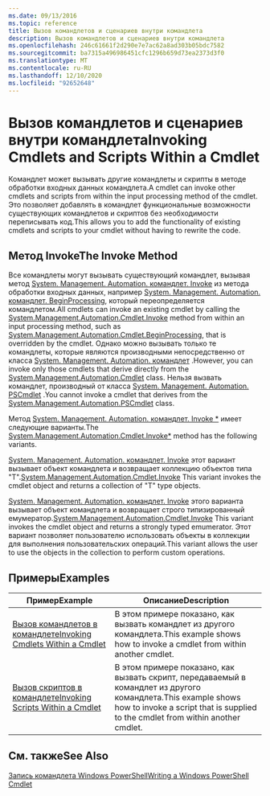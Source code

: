 ```yaml
---
ms.date: 09/13/2016
ms.topic: reference
title: Вызов командлетов и сценариев внутри командлета
description: Вызов командлетов и сценариев внутри командлета
ms.openlocfilehash: 246c61661f2d290e7e7ac62a8ad303b05bdc7582
ms.sourcegitcommit: ba7315a496986451cfc1296b659d73ea2373d3f0
ms.translationtype: MT
ms.contentlocale: ru-RU
ms.lasthandoff: 12/10/2020
ms.locfileid: "92652648"
---
```

# <a name="invoking-cmdlets-and-scripts-within-a-cmdlet"></a><span data-ttu-id="6df88-103">Вызов командлетов и сценариев внутри командлета</span><span class="sxs-lookup"><span data-stu-id="6df88-103">Invoking Cmdlets and Scripts Within a Cmdlet</span></span>

<span data-ttu-id="6df88-104">Командлет может вызывать другие командлеты и скрипты в методе обработки входных данных командлета.</span><span class="sxs-lookup"><span data-stu-id="6df88-104">A cmdlet can invoke other cmdlets and scripts from within the input processing method of the cmdlet.</span></span> <span data-ttu-id="6df88-105">Это позволяет добавлять в командлет функциональные возможности существующих командлетов и скриптов без необходимости переписывать код.</span><span class="sxs-lookup"><span data-stu-id="6df88-105">This allows you to add the functionality of existing cmdlets and scripts to your cmdlet without having to rewrite the code.</span></span>

## <a name="the-invoke-method"></a><span data-ttu-id="6df88-106">Метод Invoke</span><span class="sxs-lookup"><span data-stu-id="6df88-106">The Invoke Method</span></span>

<span data-ttu-id="6df88-107">Все командлеты могут вызывать существующий командлет, вызывая метод [System. Management. Automation. командлет. Invoke](/dotnet/api/System.Management.Automation.Cmdlet.Invoke) из метода обработки входных данных, например [System. Management. Automation. командлет. BeginProcessing](/dotnet/api/System.Management.Automation.Cmdlet.BeginProcessing), который переопределяется командлетом.</span><span class="sxs-lookup"><span data-stu-id="6df88-107">All cmdlets can invoke an existing cmdlet by calling the [System.Management.Automation.Cmdlet.Invoke](/dotnet/api/System.Management.Automation.Cmdlet.Invoke) method from within an input processing method, such as [System.Management.Automation.Cmdlet.BeginProcessing](/dotnet/api/System.Management.Automation.Cmdlet.BeginProcessing), that is overridden by the cmdlet.</span></span> <span data-ttu-id="6df88-108">Однако можно вызывать только те командлеты, которые являются производными непосредственно от класса [System. Management. Automation. командлет](/dotnet/api/System.Management.Automation.Cmdlet) .</span><span class="sxs-lookup"><span data-stu-id="6df88-108">However, you can invoke only those cmdlets that derive directly from the [System.Management.Automation.Cmdlet](/dotnet/api/System.Management.Automation.Cmdlet) class.</span></span> <span data-ttu-id="6df88-109">Нельзя вызвать командлет, производный от класса [System. Management. Automation. PSCmdlet](/dotnet/api/System.Management.Automation.PSCmdlet) .</span><span class="sxs-lookup"><span data-stu-id="6df88-109">You cannot invoke a cmdlet that derives from the [System.Management.Automation.PSCmdlet](/dotnet/api/System.Management.Automation.PSCmdlet) class.</span></span>

<span data-ttu-id="6df88-110">Метод [System. Management. Automation. командлет. Invoke \*](/dotnet/api/System.Management.Automation.Cmdlet.Invoke) имеет следующие варианты.</span><span class="sxs-lookup"><span data-stu-id="6df88-110">The [System.Management.Automation.Cmdlet.Invoke\*](/dotnet/api/System.Management.Automation.Cmdlet.Invoke) method has the following variants.</span></span>

<span data-ttu-id="6df88-111">[System. Management. Automation. командлет. Invoke](/dotnet/api/System.Management.Automation.Cmdlet.Invoke) этот вариант вызывает объект командлета и возвращает коллекцию объектов типа "T".</span><span class="sxs-lookup"><span data-stu-id="6df88-111">[System.Management.Automation.Cmdlet.Invoke](/dotnet/api/System.Management.Automation.Cmdlet.Invoke) This variant invokes the cmdlet object and returns a collection of "T" type objects.</span></span>

<span data-ttu-id="6df88-112">[System. Management. Automation. командлет. Invoke](/dotnet/api/System.Management.Automation.Cmdlet.Invoke) этого варианта вызывает объект командлета и возвращает строго типизированный емумератор.</span><span class="sxs-lookup"><span data-stu-id="6df88-112">[System.Management.Automation.Cmdlet.Invoke](/dotnet/api/System.Management.Automation.Cmdlet.Invoke) This variant invokes the cmdlet object and returns a strongly typed emumerator.</span></span> <span data-ttu-id="6df88-113">Этот вариант позволяет пользователю использовать объекты в коллекции для выполнения пользовательских операций.</span><span class="sxs-lookup"><span data-stu-id="6df88-113">This variant allows the user to use the objects in the collection to perform custom operations.</span></span>

## <a name="examples"></a><span data-ttu-id="6df88-114">Примеры</span><span class="sxs-lookup"><span data-stu-id="6df88-114">Examples</span></span>

|<span data-ttu-id="6df88-115">Пример</span><span class="sxs-lookup"><span data-stu-id="6df88-115">Example</span></span>|<span data-ttu-id="6df88-116">Описание</span><span class="sxs-lookup"><span data-stu-id="6df88-116">Description</span></span>|
|-------------|-----------------|
|[<span data-ttu-id="6df88-117">Вызов командлетов в командлете</span><span class="sxs-lookup"><span data-stu-id="6df88-117">Invoking Cmdlets Within a Cmdlet</span></span>](./how-to-invoke-a-cmdlet-from-within-a-cmdlet.md)|<span data-ttu-id="6df88-118">В этом примере показано, как вызвать командлет из другого командлета.</span><span class="sxs-lookup"><span data-stu-id="6df88-118">This example shows how to invoke a cmdlet from within another cmdlet.</span></span>|
|[<span data-ttu-id="6df88-119">Вызов скриптов в командлете</span><span class="sxs-lookup"><span data-stu-id="6df88-119">Invoking Scripts Within a Cmdlet</span></span>](./how-to-invoke-scripts-within-a-cmdlet.md)|<span data-ttu-id="6df88-120">В этом примере показано, как вызвать скрипт, передаваемый в командлет из другого командлета.</span><span class="sxs-lookup"><span data-stu-id="6df88-120">This example shows how to invoke a script that is supplied to the cmdlet from within another cmdlet.</span></span>|

## <a name="see-also"></a><span data-ttu-id="6df88-121">См. также</span><span class="sxs-lookup"><span data-stu-id="6df88-121">See Also</span></span>

[<span data-ttu-id="6df88-122">Запись командлета Windows PowerShell</span><span class="sxs-lookup"><span data-stu-id="6df88-122">Writing a Windows PowerShell Cmdlet</span></span>](./writing-a-windows-powershell-cmdlet.md)
